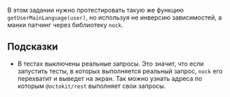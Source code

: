 В этом задании нужно протестировать такую же функцию `getUserMainLanguage(user)`, но используя не инверсию зависимостей, а манки патчинг через библиотеку `nock`.

## Подсказки
- В тестах выключены реальные запросы. Это значит, что если запустить тесты, в которых выполняется реальный запрос, `nock` его перехватит и выведет на экран. Так можно узнать адреса по которым `@octokit/rest` выполняет свои запросы.